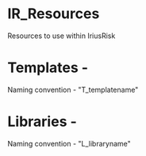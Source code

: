 # IR_Resources
Resources to use within IriusRisk


# Templates - 
Naming convention - "T_templatename"

# Libraries - 
Naming convention - "L_libraryname"
